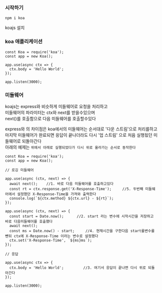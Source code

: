 ### 시작하기
```
npm i koa
```
koajs 설치

### koa 애플리케이션
```
const Koa = require('koa');
const app = new Koa();

app.use(async ctx => {
  ctx.body = 'Hello World';
});

app.listen(3000);
```
### 미들웨어
koajs는 express와 비슷하게 미들웨어로 요청을 처리하고  
미들웨어의 파라미터는 ctx와 next를 받을수있으며  
next()를 호출함으로 다음 미들웨어를 호출할수있다  
  
express와 의 차이점은 koa에서의 미들웨어는 순서대로 '다운 스트림'으로 처리를하고  
마지막 미들웨어가 완료되면 응답이 끝나더라도 다시 '업 스트림' 으로 처음 실행됬던 미들웨어로 되돌아간다  
아래의 예제는 `위에서 아래로 실행되었다가 다시 위로 올라가는 순서로 동작한다`

```
const Koa = require('koa');
const app = new Koa();

// 로깅 미들웨어

app.use(async (ctx, next) => {
  await next();    //1. 바로 다음 미들웨어를 호출하고있다
  const rt = ctx.response.get('X-Response-Time');     //5. 두번째 미들웨어에서 설정했던 X-Response-Time을 가져와 출력한다
  console.log(`${ctx.method} ${ctx.url} - ${rt}`);
});

app.use(async (ctx, next) => {
  const start = Date.now();      //2. start 라는 변수에 시작시간을 저장하고 바로 다음미들웨어를 호출했다
  await next();
  const ms = Date.now() - start;     //4. 현재시간을 구한다음 start를변수를 뺀뒤 ctx에 X-Response-Time 이라는 변수로 설정했다
  ctx.set('X-Response-Time', `${ms}ms`);
});

// 응답

app.use(async ctx => {
  ctx.body = 'Hello World';         //3. 여기서 응답이 끝나면 다시 위로 되돌아간다
});

app.listen(3000);
```
